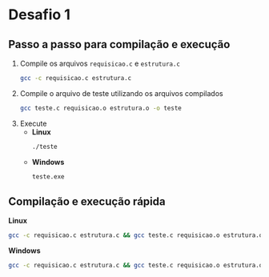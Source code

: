 # Desafio 1

## Passo a passo para compilação e execução
1. Compile os arquivos `requisicao.c` e `estrutura.c`
    ```bash
    gcc -c requisicao.c estrutura.c
    ```
2. Compile o arquivo de teste utilizando os arquivos compilados
    ```bash
    gcc teste.c requisicao.o estrutura.o -o teste
    ```
3. Execute
    - **Linux**
        ```bash
        ./teste
        ```
    - **Windows**
        ```bash
        teste.exe
        ```

## Compilação e execução rápida

**Linux**
```bash
gcc -c requisicao.c estrutura.c && gcc teste.c requisicao.o estrutura.o -o teste && ./teste
```

**Windows**
```bash
gcc -c requisicao.c estrutura.c && gcc teste.c requisicao.o estrutura.o -o teste && teste.exe
```